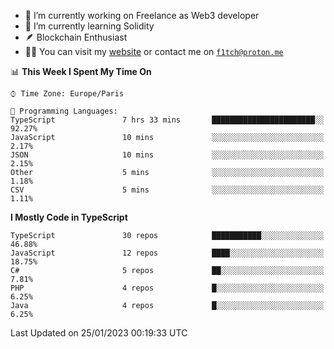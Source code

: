 - 🔭 I’m currently working on Freelance as Web3 developer
- 🌱 I’m currently learning Solidity
- 🪶 Blockchain Enthusiast
- 👨‍💻 You can visit my [website](https://f1tch.xyz) or contact me on [`f1tch@proton.me`](mailto:f1tch@proton.me)

<!--START_SECTION:waka-->
📊 **This Week I Spent My Time On** 

```text
⌚︎ Time Zone: Europe/Paris

💬 Programming Languages: 
TypeScript               7 hrs 33 mins       ███████████████████████░░   92.27% 
JavaScript               10 mins             ░░░░░░░░░░░░░░░░░░░░░░░░░   2.17% 
JSON                     10 mins             ░░░░░░░░░░░░░░░░░░░░░░░░░   2.15% 
Other                    5 mins              ░░░░░░░░░░░░░░░░░░░░░░░░░   1.18% 
CSV                      5 mins              ░░░░░░░░░░░░░░░░░░░░░░░░░   1.11%

```

**I Mostly Code in TypeScript** 

```text
TypeScript               30 repos            ███████████░░░░░░░░░░░░░░   46.88% 
JavaScript               12 repos            ████░░░░░░░░░░░░░░░░░░░░░   18.75% 
C#                       5 repos             ██░░░░░░░░░░░░░░░░░░░░░░░   7.81% 
PHP                      4 repos             █░░░░░░░░░░░░░░░░░░░░░░░░   6.25% 
Java                     4 repos             █░░░░░░░░░░░░░░░░░░░░░░░░   6.25%

```



 Last Updated on 25/01/2023 00:19:33 UTC
<!--END_SECTION:waka-->
